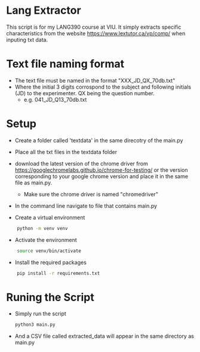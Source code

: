 # Lang Extractor
This script is for my LANG390 course at VIU. It simply extracts specific characteristics from the website https://www.lextutor.ca/vp/comp/ when inputing txt data. 

# Text file naming format
- The text file must be named in the format "XXX_JD_QX_70db.txt"
- Where the initial 3 digits corrospond to the subject and following initials (JD) to the experimenter. QX being the question number.
  - e.g. 041_JD_Q13_70db.txt

# Setup
- Create a folder called 'textdata' in the same direcotry of the main.py
- Place all the txt files in the textdata folder
- download the latest version of the chrome driver from https://googlechromelabs.github.io/chrome-for-testing/ or the version corresponding to your google chrome version and place it in the same file as main.py. 
  - Make sure the chrome driver is named "chromedriver"

- In the command line navigate to file that contains main.py
- Create a virtual environment
```bash
    python -m venv venv
```
- Activate the environment
```bash
    source venv/bin/activate
```
- Install the required packages
```bash
    pip install -r requirements.txt
```

# Runing the Script
- Simply run the script
  ```bash
  python3 main.py
  ```
- And a CSV file called extracted_data will appear in the same directory as main.py
